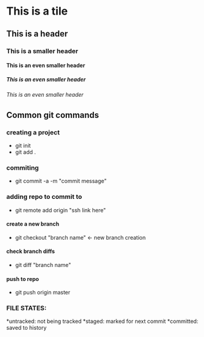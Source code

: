 # This is a tile
## This is a header
### This is a smaller header
#### This is an even smaller header
##### This is an even smaller header
###### This is an even smaller header

## Common git commands
### creating a project
- git init
- git add .
### commiting
- git commit -a -m "commit message"
### adding repo to commit to
- git remote add origin "ssh link here"
#### create a new branch
- git checkout "branch name" <- new branch creation
#### check branch diffs
- git diff "branch name"
#### push to repo
- git push origin master

### FILE STATES:
*untracked: not being tracked
*staged: marked for next commit
*committed: saved to history
